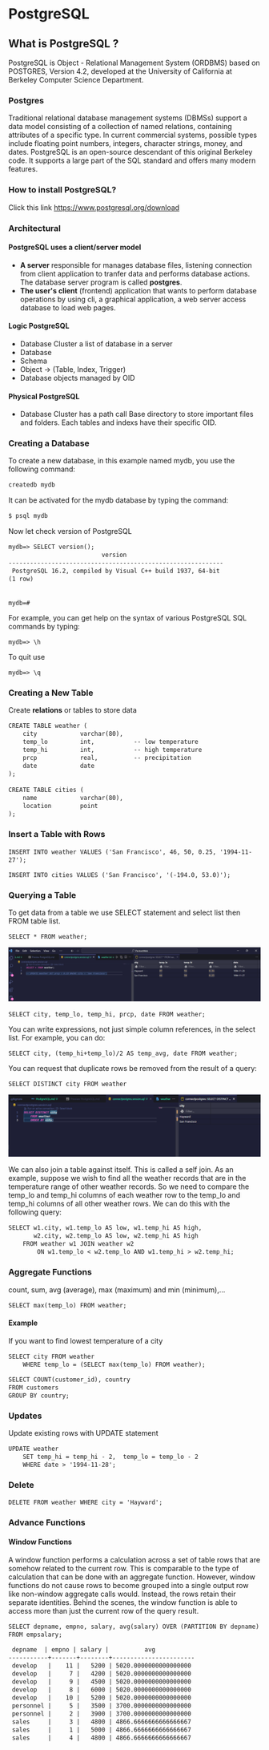 # PostgreSQL

## What is PostgreSQL ?
PostgreSQL is Object - Relational Management System (ORDBMS) based on POSTGRES, Version 4.2, developed at the University of California at Berkeley Computer Science Department.
### Postgres
Traditional relational database management systems (DBMSs) support a data model consisting of a collection of named relations, containing attributes of a specific type. In current commercial systems, possible types include floating point numbers, integers, character strings, money, and dates.
PostgreSQL is an open-source descendant of this original Berkeley code. It supports a large part of the SQL standard and offers many modern features.

### How to install PostgreSQL?
Click this link https://www.postgresql.org/download

### Architectural
#### PostgreSQL uses a client/server model
- **A server** responsible for manages database files, listening connection from client application to tranfer data and performs database actions. The database server program is called **postgres**.
- **The user's client** (frontend) application that wants to perform database operations by using cli, a graphical application, a web server access database to load web pages.

#### Logic PostgreSQL
- Database Cluster a list of database in a server
- Database
- Schema
- Object -> (Table, Index, Trigger)
- Database objects managed by OID

#### Physical PostgreSQL
- Database Cluster has a path call Base directory to store important files and folders. Each tables and indexs have their specific OID.


### Creating a Database
To create a new database, in this example named mydb, you use the following command:
```sh
createdb mydb
```
It can be activated for the mydb database by typing the command:
```sh
$ psql mydb
```
Now let check version of PostgreSQL
```postgresql
mydb=> SELECT version();
                          version
------------------------------------------------------------
 PostgreSQL 16.2, compiled by Visual C++ build 1937, 64-bit
(1 row)


mydb=#
```
For example, you can get help on the syntax of various PostgreSQL SQL commands by typing:
```postgresql
mydb=> \h
```
To quit use
```postgresql
mydb=> \q
```

### Creating a New Table
Create __relations__ or tables to store data
```postgresql
CREATE TABLE weather (
    city            varchar(80),
    temp_lo         int,           -- low temperature
    temp_hi         int,           -- high temperature
    prcp            real,          -- precipitation
    date            date
);

CREATE TABLE cities (
    name            varchar(80),
    location        point
);
```

### Insert a Table with Rows
```postgresql
INSERT INTO weather VALUES ('San Francisco', 46, 50, 0.25, '1994-11-27');
```
```postgresql
INSERT INTO cities VALUES ('San Francisco', '(-194.0, 53.0)');
```
### Querying a Table
To get data from a table we use SELECT statement and select list then FROM table list.

```postgresql
SELECT * FROM weather;
```
![alt text](image-1.png)

```postgresql
SELECT city, temp_lo, temp_hi, prcp, date FROM weather;
```
You can write expressions, not just simple column references, in the select list. For example, you can do:
```postgresql
SELECT city, (temp_hi+temp_lo)/2 AS temp_avg, date FROM weather;
```
You can request that duplicate rows be removed from the result of a query:
```postgresql
SELECT DISTINCT city FROM weather
```
![alt text](image.png)

We can also join a table against itself. This is called a self join. As an example, suppose we wish to find all the weather records that are in the temperature range of other weather records. So we need to compare the temp_lo and temp_hi columns of each weather row to the temp_lo and temp_hi columns of all other weather rows. We can do this with the following query:

```postgresql
SELECT w1.city, w1.temp_lo AS low, w1.temp_hi AS high,
       w2.city, w2.temp_lo AS low, w2.temp_hi AS high
    FROM weather w1 JOIN weather w2
        ON w1.temp_lo < w2.temp_lo AND w1.temp_hi > w2.temp_hi;
```

### Aggregate Functions
count, sum, avg (average), max (maximum) and min (minimum),...
```postgresql
SELECT max(temp_lo) FROM weather;
```

#### Example
If you want to find lowest temperature of a city
```postgresql
SELECT city FROM weather
    WHERE temp_lo = (SELECT max(temp_lo) FROM weather);
```

```postgresql
SELECT COUNT(customer_id), country
FROM customers
GROUP BY country;
```

### Updates
Update existing rows with UPDATE statement
```postgresql
UPDATE weather
    SET temp_hi = temp_hi - 2,  temp_lo = temp_lo - 2
    WHERE date > '1994-11-28';
```

### Delete
```postgresql
DELETE FROM weather WHERE city = 'Hayward';
```

### Advance Functions

#### Window Functions
A window function performs a calculation across a set of table rows that are somehow related to the current row. This is comparable to the type of calculation that can be done with an aggregate function. However, window functions do not cause rows to become grouped into a single output row like non-window aggregate calls would. Instead, the rows retain their separate identities. Behind the scenes, the window function is able to access more than just the current row of the query result.

```postgresql
SELECT depname, empno, salary, avg(salary) OVER (PARTITION BY depname) FROM empsalary;
```

```
 depname  | empno | salary |          avg
-----------+-------+--------+-----------------------
 develop   |    11 |   5200 | 5020.0000000000000000
 develop   |     7 |   4200 | 5020.0000000000000000
 develop   |     9 |   4500 | 5020.0000000000000000
 develop   |     8 |   6000 | 5020.0000000000000000
 develop   |    10 |   5200 | 5020.0000000000000000
 personnel |     5 |   3500 | 3700.0000000000000000
 personnel |     2 |   3900 | 3700.0000000000000000
 sales     |     3 |   4800 | 4866.6666666666666667
 sales     |     1 |   5000 | 4866.6666666666666667
 sales     |     4 |   4800 | 4866.6666666666666667
```


